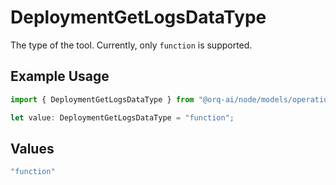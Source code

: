 # DeploymentGetLogsDataType

The type of the tool. Currently, only `function` is supported.

## Example Usage

```typescript
import { DeploymentGetLogsDataType } from "@orq-ai/node/models/operations";

let value: DeploymentGetLogsDataType = "function";
```

## Values

```typescript
"function"
```